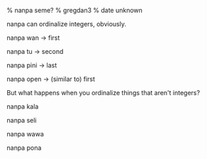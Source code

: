 % nanpa seme?
% gregdan3
% date unknown

nanpa can ordinalize integers, obviously.

nanpa wan -> first

nanpa tu -> second

nanpa pini -> last

nanpa open -> (similar to) first

But what happens when you ordinalize things that aren't integers?

nanpa kala

nanpa seli

nanpa wawa

nanpa pona
